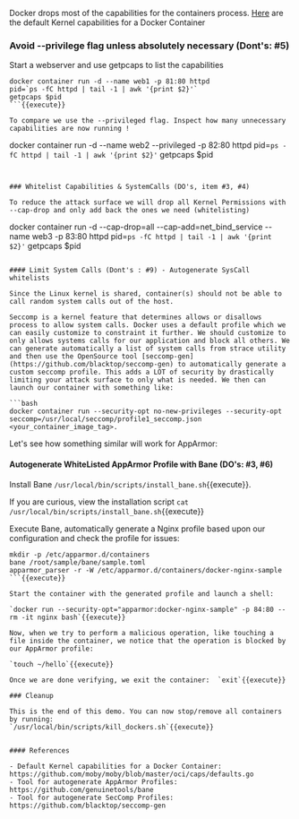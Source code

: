 
Docker drops most of the capabilities for the containers process.
[Here](https://github.com/moby/moby/blob/master/oci/caps/defaults.go) are the default Kernel capabilities for a Docker Container

### Avoid --privilege flag unless absolutely necessary (Dont's: #5)

Start a webserver and use getpcaps to list the capabilities

```
docker container run -d --name web1 -p 81:80 httpd
pid=`ps -fC httpd | tail -1 | awk '{print $2}'`
getpcaps $pid
```{{execute}}

To compare we use the --privileged flag. Inspect how many unnecessary capabilities are now running !
```
docker container run -d --name web2 --privileged -p 82:80 httpd
pid=`ps -fC httpd | tail -1 | awk '{print $2}'`
getpcaps $pid
```{{execute}}


### Whitelist Capabilities & SystemCalls (DO's, item #3, #4)

To reduce the attack surface we will drop all Kernel Permissions with --cap-drop and only add back the ones we need (whitelisting)
```
docker container run -d --cap-drop=all --cap-add=net_bind_service --name web3 -p 83:80 httpd
pid=`ps -fC httpd | tail -1 | awk '{print $2}'`
getpcaps $pid
```{{execute}}

#### Limit System Calls (Dont's : #9) - Autogenerate SysCall whitelists

Since the Linux kernel is shared, container(s) should not be able to call random system calls out of the host.

Seccomp is a kernel feature that determines allows or disallows process to allow system calls. Docker uses a default profile which we can easily customize to constraint it further. We should customize to only allows systems calls for our application and block all others. We can generate automatically a list of system calls from strace utility and then use the OpenSource tool [seccomp-gen](https://github.com/blacktop/seccomp-gen) to automatically generate a custom seccomp profile. This adds a LOT of security by drastically limiting your attack surface to only what is needed. We then can launch our container with something like:

```bash
docker container run --security-opt no-new-privileges --security-opt seccomp=/usr/local/seccomp/profile1_seccomp.json <your_container_image_tag>.
```

Let's see how something similar will work for AppArmor:

#### Autogenerate WhiteListed AppArmor Profile with Bane (DO's: #3, #6)

Install Bane `/usr/local/bin/scripts/install_bane.sh`{{execute}}.

If you are curious, view the installation script `cat /usr/local/bin/scripts/install_bane.sh`{{execute}}

Execute Bane, automatically generate a Nginx profile based upon our configuration and check the profile for issues:

```
mkdir -p /etc/apparmor.d/containers
bane /root/sample/bane/sample.toml
apparmor_parser -r -W /etc/apparmor.d/containers/docker-nginx-sample
```{{execute}}

Start the container with the generated profile and launch a shell:

`docker run --security-opt="apparmor:docker-nginx-sample" -p 84:80 --rm -it nginx bash`{{execute}}

Now, when we try to perform a malicious operation, like touching a file inside the container, we notice that the operation is blocked by our AppArmor profile:

`touch ~/hello`{{execute}}

Once we are done verifying, we exit the container:  `exit`{{execute}}

### Cleanup

This is the end of this demo. You can now stop/remove all containers by running:
`/usr/local/bin/scripts/kill_dockers.sh`{{execute}}


#### References

- Default Kernel capabilities for a Docker Container: https://github.com/moby/moby/blob/master/oci/caps/defaults.go
- Tool for autogenerate AppArmor Profiles: https://github.com/genuinetools/bane
- Tool for autogenerate SecComp Profiles: https://github.com/blacktop/seccomp-gen
